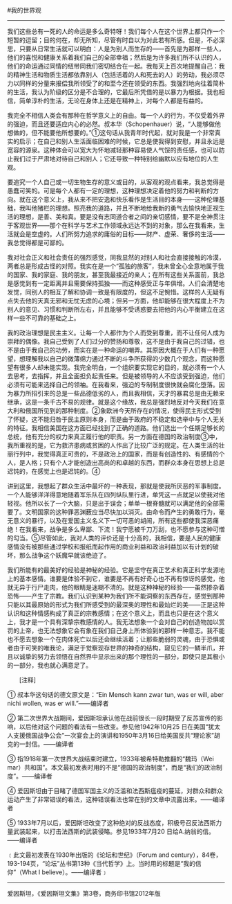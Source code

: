 #我的世界观
***
我们这些总有一死的人的命运是多么奇特呀！我们每个人在这个世界上都只作一个短暂的逗留；目的何在，却无所知，尽管有时自以为对此若有所感。但是，不必深思，只要从日常生活就可以明白：人是为别人而生存的——首先是为那样一些人，他们的喜悦和健康关系着我们自己的全部幸福；然后是为许多我们所不认识的人，他们的命运通过同情的纽带同我们密切结合在一起。我每天上百次地提醒自己：我的精神生活和物质生活都依靠别人（包括活着的人和死去的人）的劳动，我必须尽力以同样的分量来报偿我所领受了的和至今还在领受的东西。我强烈地向往着简朴的生活，我认为阶级的区分是不合理的，它最后所凭借的是以暴力为根据。我也相信，简单淳朴的生活，无论在身体上还是在精神上，对每个人都是有益的。

我完全不相信人类会有那种在哲学意义上的自由。每一个人的行为，不仅受着外界的强迫，而且还要适应内心的必然。叔本华（Schopenhauer）说，“人能够做他想做的，但不能要他所想要的。”①这句话从我青年时代起，就对我是一个非常真实的启示；在自己和别人生活面临困难的时候，它总是使我得到安慰，并且永远是宽容的源泉。这种体会可以宽大为怀地减轻那种容易使人气馁的责任感，也可以防止我们过于严肃地对待自己和别人；它还导致一种特别给幽默以应有地位的人生观。

要追究一个人自己或一切生物生存的意义或目的，从客观的观点看来，我总觉得是愚蠢可笑的。可是每个人都有一定的理想，这种理想决定着他的努力和判断的方向。就在这个意义上，我从来不把安逸和快乐看作是生活目的本身——这种伦理基础，我叫他猪栏的理想。照亮我的道路，并且不断地给我新的勇气去愉快地正视生活的理想，是善、美和真。要是没有志同道合者之间的亲切感情，要不是全神贯注于客观世界——那个在科学与艺术工作领域永远达不到的对象，那么在我看来，生活就会是空虚的。人们所努力追求的庸俗的目标——财产、虚荣、奢侈的生活——我总觉得都是可鄙的。

我对社会正义和社会责任的强烈感觉，同我显然的对别人和社会直接接触的冷漠，两者总是形成古怪的对照。我实在是一个“孤独的旅客”，我未曾全心全意地属于我的国家、我的家庭、我的朋友，甚至我最接近的亲人；在所有这些关系面前，我总是感觉到有一定距离并且需要保持孤独——而这种感受正与年俱增。人们会清楚地发觉，同别人的相互了解和协调一致是有限度的，但这不足惋惜。这样的人无疑有点失去他的天真无邪和无忧无虑的心境；但另一方面，他却能够在很大程度上不为别人的意见、习惯和判断所左右，并且能够不受诱惑要去把他的内心平衡建立在这样一些不可靠的基础之上。

我的政治理想是民主主义。让每一个人都作为个人而受到尊重，而不让任何人成为崇拜的偶像。我自己受到了人们过分的赞扬和尊敬，这不是由于我自己的过错，也不是由于我自己的功劳，而实在是一种命运的嘲弄。其原因大概在于人们有一种愿望，想理解我以自己的微薄绵力通过不断的斗争所获得的少数几个观念，而这种愿望有很多人却未能实现。我完全明白，一个组织要实现它的目的，就必须有一个人去思考，去指挥，并且全面担负起责任来。但是被领导的人不应该受到强迫，他们必须有可能来选择自己的领袖。在我看来，强迫的专制制度很快就会腐化堕落。因为暴力所招引来的总是一些品德低劣的人，而且我相信，天才的暴君总是由无赖来继承，这是一条千古不易的规律。就是这个缘故，我总是强烈地反对今天我们在意大利和俄国所见到的那种制度。②象欧洲今天所存在的情况，使得民主形式受到了怀疑，这不能归咎于民主原则本身，而是由于政府的不稳定和选举中与个人无关的特征。我相信美国在这方面已经找到了正确的道路。他们选出一个任期足够长的总统，他有充分的权力来真正履行他的职责。另一方面在德国的政治制度③中，我所重视的是，它为救济患病或贫困的人作出了比较广泛的规定。在人类生活的壮丽行列中，我觉得真正可贵的，不是政治上的国家，而是有创造性的、有感情的个人，是人格；只有个人才能创造出高尚的和卓越的东西，而群众本身在思想上总是迟钝的，在感觉上也是迟钝的。④

讲到这里，我想起了群众生活中最坏的一种表现，那就是使我所厌恶的军事制度。一个人能够洋洋得意地随着军乐队在四列纵队里行进，单凭这一点就足以使我对他轻视。他所以长了一个大脑，只是出于误会；单单一根脊髓就可以满足他的全部需要了。文明国家的这种罪恶渊薮应当尽快加以消灭。由命令而产生的勇敢行为，毫无意义的暴行，以及在爱国主义名义下一切可恶的胡闹，所有这些都使我深恶痛绝！在我看来，战争是多么卑鄙、下流！我宁愿被千刀万刮，也不愿参与这种可憎的勾当。⑤尽管如此，我对人类的评价还是十分高的，我相信，要是人民的健康感情没有被那些通过学校和报纸而起作用的商业利益和政治利益加以有计划的破坏，那么战争这个妖魔早就该绝迹了。

我们所能有的最美好的经验是神秘的经验。它是坚守在真正艺术和真正科学发源地上的基本感情。谁要是体验不到它，谁要是不再有好奇心也不再有惊讶的感觉，他就无异于行尸走肉，他的眼睛是迷糊不清的。就是这种神秘的经验——虽然掺杂着恐怖——产生了宗教。我们认识到某种为我们所不能洞察的东西存在，感觉到那种只能以其最原始的形式为我们所感受到的最深奥的理性和最灿烂的美——正是这种认识和这种情感构成了真正的宗教感情；在这个意义上，而且也只是在这个意义上，我才是一个具有深挚宗教感情的人。我无法想象一个会对自己的创造物加以赏罚的上帝，也无法想象它会有象在我们自己身上所体验到的那样一种意志。我不能也不愿去想象一个在肉体死亡以后还会继续活着；让那些脆弱的灵魂，由于恐惧或者由于可笑的唯我论，满足于觉察现存世界的神奇的结构，窥见它的一鳞半爪，并且以诚挚的努力去领悟在自然界中显示出来的那个理性的一部分，即使只是其极小的一部分，我也就心满意足了。


　　[注释]

① 叔本华这句话的德文原文是：“Ein Mensch kann zwar tun, was er will, aber nichi wollen, was er will.”——编译者

② 第二次世界大战期间，爱因斯坦承认他在战前很长一段时期受了反苏宣传的影响，以后他对这个问题的看法有一些改变。参见他1942年10月25 日在美国“犹太人支援俄国战争公会”一次宴会上的演讲和1950年3月16日给美国反共“理论家”胡克的一封信。——编译者


③ 指1918年第一次世界大战结束时建立，1933年被希特勒推翻的“魏玛（Wei mar）共和国”。本文最初发表时用的不是“德国的政治制度”，而是“我们的政治制度”。——编译者

④ 爱因斯坦由于目睹了德国军国主义的泛滥和法西斯瘟疫的蔓延，对群众和群众运动产生了非常错误的看法，这种错误看法也常在别的文章中流露出来。——编译者

⑤ 1933年7月以后，爱因斯坦改变了这种绝对的反战态度，积极号召反法西斯力量武装起来，以打击法西斯的武装侵略。参见1933年7月20 日给A.纳翁的信。——编译者

﹝此文最初发表在1930年出版的《论坛和世纪》（Forum and century），84卷，193-194页，“论坛”丛书第13种《当代哲学》上。当时用的标题是“我的信仰”（What I believe）。——编译者﹞
***
爱因斯坦，《爱因斯坦文集》第3卷，商务印书馆2012年版
